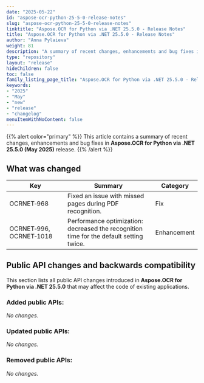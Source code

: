 ```yaml
---
date: "2025-05-22"
id: "aspose-ocr-python-25-5-0-release-notes"
slug: "aspose-ocr-python-25-5-0-release-notes"
linktitle: "Aspose.OCR for Python via .NET 25.5.0 - Release Notes"
title: "Aspose.OCR for Python via .NET 25.5.0 - Release Notes"
author: "Anna Pylaieva"
weight: 81
description: "A summary of recent changes, enhancements and bug fixes in Aspose.OCR for Python via .NET 25.5.0 (May 2025) release."
type: "repository"
layout: "release"
hideChildren: false
toc: false
family_listing_page_title: "Aspose.OCR for Python via .NET 25.5.0 - Release Notes"
keywords:
- "2025"
- "May"
- "new"
- "release"
- "changelog"
menuItemWithNoContent: false
---
```


{{% alert color="primary" %}}
This article contains a summary of recent changes, enhancements and bug fixes in **Aspose.OCR for Python via .NET 25.5.0 (May 2025)** release.
{{% /alert %}}

## What was changed

Key | Summary | Category
--- | ------- | --------
OCRNET&#8209;968 | Fixed an issue with missed pages during PDF recognition. | Fix
OCRNET&#8209;996, OCRNET&#8209;1018 | Performance optimization: decreased the recognition time for the default setting twice. | Enhancement

## Public API changes and backwards compatibility

This section lists all public API changes introduced in **Aspose.OCR for Python via .NET 25.5.0** that may affect the code of existing applications.

### Added public APIs:

_No changes._

### Updated public APIs:

_No changes._

### Removed public APIs:

_No changes._

